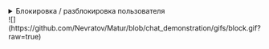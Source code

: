 <details><summary>Блокировка / разблокировка пользователя</summary>
Всплывающий текст
</details>
![](https://github.com/Nevratov/Matur/blob/chat_demonstration/gifs/block.gif?raw=true)
